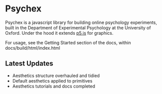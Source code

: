 Psychex
===

Psychex is a javascript library for building online psychology experiments, built in the Department of Experimental Psychology at the University of Oxford. Under the hood it extends [p5.js](https://p5js.org/) for graphics.

For usage, see the Getting Started section of the docs, within docs/build/html/index.html

Latest Updates
---

- Aesthetics structure overhauled and tidied
- Default aesthetics applied to primitives
- Aesthetics tutorials and docs completed
